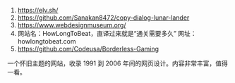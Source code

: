 1. https://elv.sh/
2. https://github.com/Sanakan8472/copy-dialog-lunar-lander
3. https://www.webdesignmuseum.org/
4. 网站名：HowLongToBeat，直译过来就是“通关需要多久”
网址：howlongtobeat.com
5. https://github.com/Codeusa/Borderless-Gaming

一个怀旧主题的网站，收录 1991 到 2006 年间的网页设计。内容非常丰富，值得一看。